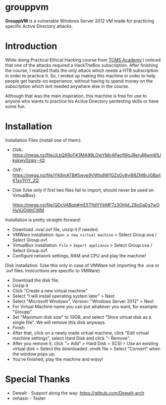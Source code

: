 # grouppvm

**GrouppVM** is a vulnerable Windows Server 2012 VM made for practicing specific Active Directory attacks. 

# Introduction
While doing Practical Ethical Hacking course from [TCMS Academy](https://academy.tcm-sec.com/) I noticed that one of the attacks required a HackTheBox subscription. After finishing the course, I realized thats the only attack which needs a HTB subscription in order to practice it. So, I ended up making this machine in order to help people get hands-on experience, without having to spend money on the subscription which isnt needed anywhere else in the course.                   

Although that was the main inspiration, this machine is free for use to anyone who wants to practice his Active Directory pentesting skills or have some fun.
# Installation
Installation Files (install one of them):
- OVA: https://mega.nz/file/JLkQXRoT#3MA99LOwYMc4Pacft9oJReruMwm81Ukskwy0zqq--tQ
- OVF: https://mega.nz/file/YK8niATB#5wve9VWtx8W1GZsGv8vj86ZM8rJGBpitK1xv1YlY_2Q
- Disk (Use only if first two files fail to import, should never be used on VirtualBox): 

  https://mega.nz/file/QDcVABob#mE5TfldYYbMF7z3OHld_Z8oDaEg7wOHuVJOjititCWM


Installation is pretty straight-forward:
- Download .ova/.ovf file, unzip it if needed.
- VMWare installation: `Open a new virtual machine` > Select Group.ova / Select Group.ovf.
- VirtualBox installation: `File` > `Import appliance` > Select Group.ova / Select Group.ovf.
- Configure network settings, RAM and CPU and play the machine!


Disk installation:
(Use this only in case of VMWare not importing the .ova or .ovf files. Instructions are specific to VMWare)
- Download the disk file,
- Unzip it
- Click "Create a new virtual machine"
- Select "I will install operating system later" > Next
- Select "Microsoft Windows", Version: "Windows Server 2012" > Next
- For Virtual Machine name you can put whatever you want, for example: "Groupp"
- Set "Maximum disk size" to 10GB, and select "Store virtual disk as a single file". We will remove this disk anyways.
- Finish
- After that, click on a newly made virtual machine, click "Edit virtual machine settings", select Hard Disk and click "- Remove".
- After you remove it, click "+ Add" > Hard Disk > SCSI > Use an existing virtual disk > Select the downloaded .vmdk file > Select "Convert" when the window pops up.
- You're finished, play the machine and enjoy!

# Special Thanks
- Dewalt - Support along the way: https://github.com/Dewalt-arch
- imhasin - Tester

